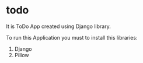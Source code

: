 # todo
It is ToDo App created using Django library.

To run this Application you must to install this libraries:

1. Django
2. Pillow
